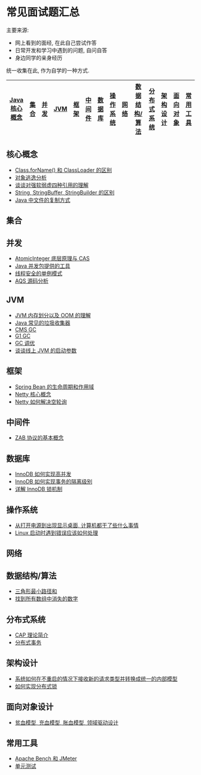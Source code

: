 # 常见面试题汇总

主要来源:
- 网上看到的面经, 在此自己尝试作答
- 日常开发和学习中遇到的问题, 自问自答
- 身边同学的亲身经历

统一收集在此, 作为自学的一种方式.

| [Java 核心概念](#core) | [集合](#集合) | [并发](#并发) | [JVM](#jvm) | [框架](#框架) | [中间件](#中间件) | [数据库](#数据库) | [操作系统](#操作系统) | [网络](#网络) | [数据结构/算法](#算法) | [分布式系统](#分布式系统) | [架构设计](#架构设计) | [面向对象](#面向对象) | [常用工具](#常用工具) |
|:-:|:-:|:-:|:-:|:-:|:-:|:-:|:-:|:-:|:-:|:-:|:-:|:-:|:-:|

## <span id="core">核心概念</span>
- [Class.forName() 和 ClassLoader 的区别](https://github.com/DestinyWang/interview/blob/master/blogs/core/the-difference-between-forName-and-ClassLoader.md)
- [对象逃逸分析](https://github.com/DestinyWang/interview/blob/master/blogs/core/escape-analysis.md)
- [谈谈对强软弱虚四种引用的理解](https://github.com/DestinyWang/interview/blob/master/blogs/core/strong-soft-weak-virtual-reference.md)
- [String, StringBuffer, StringBuilder 的区别](https://github.com/DestinyWang/interview/blob/master/blogs/core/string-stringbuilder-stringbuffer.md)
- [Java 中文件的复制方式](https://github.com/DestinyWang/interview/blob/master/blogs/core/file-copy.md)

## <span id="collections">集合</span>

## <span id="concurrent">并发</span>
- [AtomicInteger 底层原理与 CAS](https://github.com/DestinyWang/interview/blob/master/blogs/concurrent/atomic-integer.md)
- [Java 并发包提供的工具](https://github.com/DestinyWang/interview/blob/master/blogs/concurrent/java-concurrent-util.md)
- [线程安全的单例模式](https://github.com/DestinyWang/interview/blob/master/blogs/concurrent/thread-safe-singleton.md)
- [AQS 源码分析](https://github.com/DestinyWang/interview/blob/master/blogs/concurrent/abstract-queue-synchronized.md)

## <span id="jvm">JVM</span>
- [JVM 内存划分以及 OOM 的理解](https://github.com/DestinyWang/interview/blob/master/blogs/jvm/memory-partitioning-of-jvm.md)
- [Java 常见的垃圾收集器](https://github.com/DestinyWang/interview/blob/master/blogs/jvm/garbage-collector.md)
- [CMS GC](https://github.com/DestinyWang/interview/blob/master/blogs/jvm/cms-gc.md)
- [G1 GC](https://github.com/DestinyWang/interview/blob/master/blogs/jvm/g1-gc.md)
- [GC 调优](https://github.com/DestinyWang/interview/blob/master/blogs/jvm/the-gc-tuning.md)
- [谈谈线上 JVM 的启动参数](https://github.com/DestinyWang/interview/blob/master/blogs/jvm/jvm-startup-parameters.md)

## <span id="framework">框架</span>
- [Spring Bean 的生命周期和作用域](https://github.com/DestinyWang/interview/blob/master/blogs/framework/the-life-cycle-and-scope-of-Spring-beans.md)
- [Netty 核心概念](https://github.com/DestinyWang/interview/blob/master/blogs/framework/Netty.md)
- [Netty 如何解决空轮询](https://github.com/DestinyWang/interview/blob/master/blogs/framework/how-netty-solves-the-empty-wheel-training.md)

## <span id="middleware">中间件</span>
- [ZAB 协议的基本概念](https://github.com/DestinyWang/interview/blob/master/blogs/middleware/zab.md)

## <span id="db">数据库</span>
- [InnoDB 如何实现高并发](https://github.com/DestinyWang/interview/blob/master/blogs/db/innodb-transaction-model.md)
- [InnoDB 如何实现事务的隔离级别](https://github.com/DestinyWang/interview/blob/master/blogs/db/how-does-innodb-implements-transaction-isolation.md)
- [详解 InnoDB 锁机制](https://github.com/DestinyWang/interview/blob/master/blogs/db/the-locks-in-innodb.md)

## <span id="os">操作系统</span>
- [从打开电源到出现显示桌面, 计算机都干了些什么事情](https://github.com/DestinyWang/interview/blob/master/blogs/os/what-does-the-computer-do-from-turning-on-the-power-to-the-display-desktop.md)
- [Linux 启动时遇到错误应该如何处理](https://github.com/DestinyWang/interview/blob/master/blogs/os/how-to-troubleshoot-a-linux-boot-failure.md)

## <span id="network">网络</span>

## <span id="algorithm">数据结构/算法</span>
- [三角形最小路径和](https://github.com/DestinyWang/interview/blob/master/blogs/algorithm/Triangle.md)
- [找到所有数组中消失的数字](https://github.com/DestinyWang/interview/blob/master/blogs/algorithm/Find-All-Numbers-Disappeared-in-an-Array.md)

## <span id="distributed">分布式系统</span>
- [CAP 理论简介](https://github.com/DestinyWang/interview/blob/master/blogs/distributed/CAP.md)
- [分布式事务](https://github.com/DestinyWang/interview/blob/master/blogs/distributed/distributed-transaction.md)

## <span id="architect">架构设计</span>
- [系统如何在不重启的情况下接收新的请求类型并转换成统一的内部模型](https://github.com/DestinyWang/interview/blob/master/blogs/architect/how-does-the-system-receive-new-request-types-without-a-reboot-and-switch-to-a-unified-internal-model.md)
- [如何实现分布式锁](https://github.com/DestinyWang/interview/blob/master/blogs/architect/distributed-lock.md)

## <span id="OOD">面向对象设计</span>
- [贫血模型, 充血模型, 胀血模型, 领域驱动设计](https://github.com/DestinyWang/interview/blob/master/blogs/ood/domain-driven-design.md)

## <span id="util">常用工具</span>
- [Apache Bench 和 JMeter](https://github.com/DestinyWang/interview/blob/master/blogs/util/apache-bench-and-jmeter.md)
- [单元测试](https://github.com/DestinyWang/interview/blob/master/blogs/util/unit-test.md)